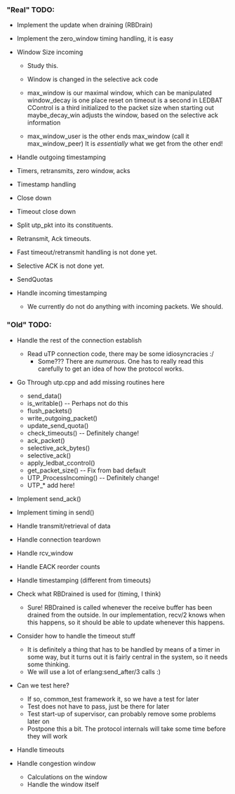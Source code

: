### "Real" TODO:

* Implement the update when draining (RBDrain)
* Implement the zero_window timing handling, it is easy

* Window Size incoming
  * Study this.
  * Window is changed in the selective ack code
  * max_window is our maximal window, which can be manipulated
    window_decay is one place
    reset on timeout is a second
    in LEDBAT CControl is a third
    initialized to the packet size when starting out
    maybe_decay_win adjusts the window, based on the selective ack information

  * max_window_user is the other ends max_window (call it max_window_peer)
    It is *essentially* what we get from the other end!

* Handle outgoing timestamping
* Timers, retransmits, zero window, acks
* Timestamp handling
* Close down
* Timeout close down
* Split utp_pkt into its constituents.
* Retransmit, Ack timeouts.
* Fast timeout/retransmit handling is not done yet.
* Selective ACK is not done yet.
* SendQuotas

* Handle incoming timestamping
  * We currently do not do anything with incoming packets. We should.

### "Old" TODO:

* Handle the rest of the connection establish
  * Read uTP connection code, there may be some idiosyncracies :/
    - Some??? There are *numerous*. One has to really read this carefully to get an idea
      of how the protocol works.

* Go Through utp.cpp and add missing routines here
  * send_data()
  * is_writable() -- Perhaps not do this
  * flush_packets()
  * write_outgoing_packet()
  * update_send_quota()
  * check_timeouts() -- Definitely change!
  * ack_packet()
  * selective_ack_bytes()
  * selective_ack()
  * apply_ledbat_ccontrol()
  * get_packet_size() -- Fix from bad default
  * UTP_ProcessIncoming() -- Definitely change!
  * UTP_* add here!
* Implement send_ack()
* Implement timing in send()
* Handle transmit/retrieval of data
* Handle connection teardown
* Handle rcv_window
* Handle EACK reorder counts
* Handle timestamping (different from timeouts)
* Check what RBDrained is used for (timing, I think)
  - Sure! RBDrained is called whenever the receive buffer has been drained from the outside.
    In our implementation, recv/2 knows when this happens, so it should be able to update
    whenever this happens.

* Consider how to handle the timeout stuff
  * It is definitely a thing that has to be handled by means of a timer in some way, but
    it turns out it is fairly central in the system, so it needs some thinking.
  - We will use a lot of erlang:send_after/3 calls :)

* Can we test here?
  * If so, common_test framework it, so we have a test for later
  * Test does not have to pass, just be there for later
  * Test start-up of supervisor, can probably remove some problems later on
  - Postpone this a bit. The protocol internals will take some time before they will work

* Handle timeouts
* Handle congestion window
  * Calculations on the window
  * Handle the window itself

